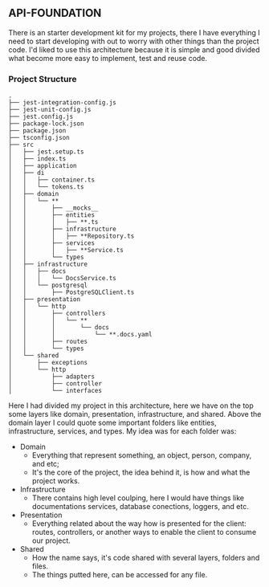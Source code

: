 ## API-FOUNDATION

There is an starter development kit for my projects, there I have everything I need to start developing with out to worry with other things than the project code.
I'd liked to use this architecture because it is simple and good divided what become more easy to implement, test and reuse code.

### Project Structure

```
.
├── jest-integration-config.js
├── jest-unit-config.js
├── jest.config.js
├── package-lock.json
├── package.json
├── tsconfig.json
├── src
│   ├── jest.setup.ts
│   ├── index.ts
│   ├── application
│   ├── di
│   │   ├── container.ts
│   │   └── tokens.ts
│   ├── domain
│   │   └── **
│   │       ├── __mocks__
│   │       ├── entities
│   │       │   ├── **.ts
│   │       ├── infrastructure
│   │       │   ├── **Repository.ts
│   │       ├── services
│   │       │   ├── **Service.ts
│   │       └── types
│   ├── infrastructure
│   │   ├── docs
│   │   │   └── DocsService.ts
│   │   └── postgresql
│   │       ├── PostgreSQLClient.ts
│   ├── presentation
│   │   └── http
│   │       ├── controllers
│   │       │   └── **
│   │       │       └── docs
│   │       │           └── **.docs.yaml
│   │       ├── routes
│   │       └── types
│   └── shared
│       ├── exceptions
│       └── http
│           ├── adapters
│           ├── controller
│           └── interfaces
```

Here I had divided my project in this architecture, here we have on the top some layers like domain, presentation, infrastructure, and shared.
Above the domain layer I could quote some important folders like entities, infrastructure, services, and types.
My idea was for each folder was:

- Domain
    - Everything that represent something, an object, person, company, and etc;
    - It's the core of the project, the idea behind it, is how and what the project works.
- Infrastructure
    - There contains high level coulping, here I would have things like documentations services, database conections, loggers, and etc.
- Presentation
    - Everything related about the way how is presented for the client: routes, controllers, or another ways to enable the client to consume our project.
- Shared
    - How the name says, it's code shared with several layers, folders and files.
    - The things putted here, can be accessed for any file.

